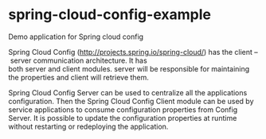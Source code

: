 # spring-cloud-config-example
Demo application for Spring cloud config 

Spring Cloud Config (http://projects.spring.io/spring-cloud/) has the client – server communication architecture. It has both server and client modules. server will be responsible for maintaining the properties and client will retrieve them.

Spring Cloud Config Server can be used to centralize all the applications configuration. Then the Spring Cloud Config Client module can be used by service applications to consume configuration properties from Config Server. It is possible to update the configuration properties at runtime without restarting or redeploying the application.

